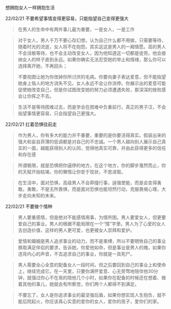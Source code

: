 想拥抱女人一样拥抱生活

22/02/21 不要希望事情变得更容易，只能指望自己变得更强大



> 在男人的生命中有两件事儿最为重要，一是女人，一是工作

> 对于女人，男人千万不要心存幻想，认为自己什么都不用做，只需要等待，随着时光的流逝，女人将不在抱怨。其实这这是男人的一厢情愿。高的男人不会消极等待，也不会主动改变女人，因为他知道这一切都是徒劳。他会接纳女人的样子直到永远。如果你确实无法忍受她的举止和情绪，那么你可以选择离开她，不再回头；
>
> 不要视图让她为你改掉你所讨厌的毛病。你要向妻子表达爱意，但不能指望她身上恼人的地方消失不见。女人永远不会让你消停。你展示出的爱意可能促使她改变自己，但是你试图改变她的努力必须遭遇失败，那深深的挫败感会让你挥之不去。

> 生活不是等待困难过去，而是学会在困难中负重前行。真正的男子汉，不会指望事情更容易，只会指望自己更强大。



22/02/21 扛着恐惧往前走

> 作为男人，你有多大的能力并不重要，重要的是你要活得真实。假装出来的强大和妄自菲薄的低调都是对自己的不忠诚。一个男人越向别人展示自己真实的一面，越能获得别人的认同，觉得他真实可靠，并由此获得更多的信任和存在感

> 所谓极限，就是恐惧把你逼停的地方。在这个地方，你的脚步戛然而止，你的天赋开始枯竭，你的懒惰让你安于现状，不思进取。

> 在生活中，面对恐惧，高级男人不会莽撞行事，逞强使能，而是会变得勇敢。勇敢，不是无所畏惧，而是面对恐惧也能坦然行动，克服畏缩心理，大步走向未知的未来。



22/02/21 不要做个情种

> 男人要重感情，但是绝对不能感情用事，为情所困。男人要爱女人，但更要爱自己的事业。男人的根据不能局限在一个“情”字里。男人为了心爱的女人去创造价值，这样的男人更可爱，也更被女人崇拜和爱护。

> 爱情和婚姻是男人追求事业的动力，而不是束缚，所以不要牺牲自己的事业换取满足伴侣的要求，告诉她，你爱他如命，但是事业是男人的魄，如果你违背内心的声音，不去追求自己的事业，你就是一具死尸。

> 男人需要全心全意的配备女人一段时间，但之后要回到自己的事业上和使命上，继续完成它。在一天里，只要你满怀爱意、心无旁骛地陪伴他30分钟，就强过你心不在焉的陪他几个小时，如果你在配备的时候还在想着、做着其他的事儿，她就会有所察觉，你们两个人都得不到满足。

> 不要忘了，女人是你追求事业的最坚强后盾，如果你想实现人生抱负，就不能后院起火，你应该真心实意的爱你的女人，爱你的孩子，爱你们的家。